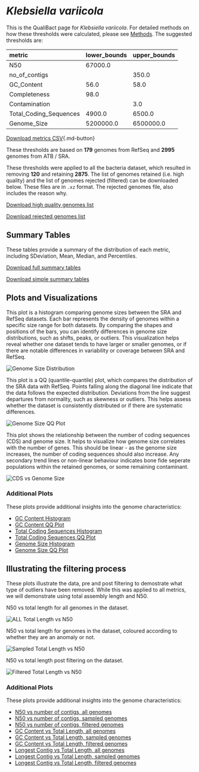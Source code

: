 # *Klebsiella variicola*

This is the QualiBact page for *Klebsiella variicola*. For detailed methods on how these thresholds were calculated, please see [Methods](../../methods.md).
The suggested thresholds are: 

| metric                 | lower_bounds   | upper_bounds   |
|:-----------------------|:---------------|:---------------|
| N50                    | 67000.0        |                |
| no_of_contigs          |                | 350.0          |
| GC_Content             | 56.0           | 58.0           |
| Completeness           | 98.0           |                |
| Contamination          |                | 3.0            |
| Total_Coding_Sequences | 4900.0         | 6500.0         |
| Genome_Size            | 5200000.0      | 6500000.0      |

[Download metrics CSV](Klebsiella_variicola_metrics.csv){.md-button}


These thresholds are based on **179** genomes from RefSeq and **2995** genomes from ATB / SRA.

These thresholds were applied to all the bacteria dataset, which resulted in removing **120** and retaining **2875**.
The list of genomes retained (i.e. high quality) and the list of genomes rejected (filtered) can be downloaded below. These files are in `.xz` format. The rejected genomes file, also includes the reason why.

[Download high quality genomes list](Klebsiella_variicola_high_quality_genomes.csv.xz)


[Download rejected genomes list](Klebsiella_variicola_filtered_out_genomes.csv.xz)



## Summary Tables
These tables provide a summary of the distribution of each metric, including SDeviation, Mean, Median, and Percentiles.

[Download full summary tables](summary.csv)

[Download simple summary tables](selected_summary.csv)

## Plots and Visualizations

This plot is a histogram comparing genome sizes between the SRA and RefSeq datasets. Each bar represents the density of genomes within a specific size range for both datasets. By comparing the shapes and positions of the bars, you can identify differences in genome size distributions, such as shifts, peaks, or outliers. This visualization helps reveal whether one dataset tends to have larger or smaller genomes, or if there are notable differences in variability or coverage between SRA and RefSeq.

![Genome Size Distribution](Genome_Size_refseq_histogram_kde.png)

This plot is a QQ (quantile-quantile) plot, which compares the distribution of the SRA data with RefSeq. Points falling along the diagonal line indicate that the data follows the expected distribution. Deviations from the line suggest departures from normality, such as skewness or outliers. This helps assess whether the dataset is consistently distributed or if there are systematic differences.

![Genome Size QQ Plot](Genome_Size_refseq_qqplot.png)

This plot shows the relationship between the number of coding sequences (CDS) and genome size. It helps to visualize how genome size correlates with the number of genes. This should be linear - as the genome size increases, the number of coding sequences should also increase. Any secondary trend lines or non-linear behaviour indicates bone fide seperate populations within the retained genomes, or some remaining contaminant. 

![CDS vs Genome Size](Klebsiella_variicola_CDS_vs_Genome_Size.png)

### Additional Plots

These plots provide additional insights into the genome characteristics:

- [GC Content Histogram](GC_Content_refseq_histogram_kde.png)
- [GC Content QQ Plot](GC_Content_refseq_qqplot.png)
- [Total Coding Sequences Histogram](Total_Coding_Sequences_refseq_histogram_kde.png)
- [Total Coding Sequences QQ Plot](Total_Coding_Sequences_refseq_qqplot.png)
- [Genome Size Histogram](Genome_Size_refseq_histogram_kde.png)
- [Genome Size QQ Plot](Genome_Size_refseq_qqplot.png)
## Illustrating the filtering process
These plots illustrate the data, pre and post filtering to demostrate what type of outliers have been removed. While this was applied to all metrics, we will demonstrate using total assembly length and N50.

N50 vs total length for all genomes in the dataset.

![ALL Total Length vs N50](Klebsiella_variicola_all_total_length_N50.png)

N50 vs total length for genomes in the dataset, coloured according to whether they are an anomaly or not.

![Sampled Total Length vs N50](Klebsiella_variicola_sample_total_length_N50.png)

N50 vs total length post filtering on the dataset.

![Filtered Total Length vs N50](Klebsiella_variicola_filt_total_length_N50.png)

### Additional Plots

These plots provide additional insights into the genome characteristics:

- [N50 vs number of contigs, all genomes](Klebsiella_variicola_all_N50_number.png)
- [N50 vs number of contigs, sampled genomes](Klebsiella_variicola_sample_N50_number.png)
- [N50 vs number of contigs, filtered genomes](Klebsiella_variicola_filt_N50_number.png)
- [GC Content vs Total Length, all genomes](Klebsiella_variicola_all_total_length_GC_Content.png)
- [GC Content vs Total Length, sampled genomes](Klebsiella_variicola_sample_total_length_GC_Content.png)
- [GC Content vs Total Length, filtered genomes](Klebsiella_variicola_filt_total_length_GC_Content.png)
- [Longest Contig vs Total Length, all genomes](Klebsiella_variicola_all_total_length_longest.png)
- [Longest Contig vs Total Length, sampled genomes](Klebsiella_variicola_sample_total_length_longest.png)
- [Longest Contig vs Total Length, filtered genomes](Klebsiella_variicola_filt_total_length_longest.png)
